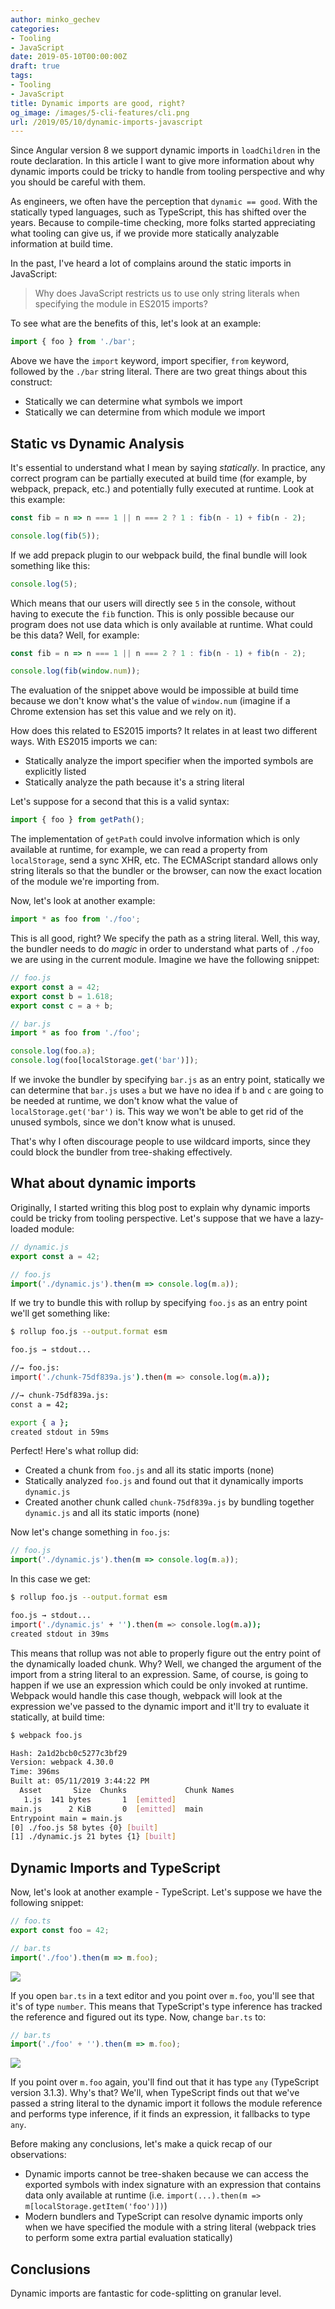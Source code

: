 ```yaml
---
author: minko_gechev
categories:
- Tooling
- JavaScript
date: 2019-05-10T00:00:00Z
draft: true
tags:
- Tooling
- JavaScript
title: Dynamic imports are good, right?
og_image: /images/5-cli-features/cli.png
url: /2019/05/10/dynamic-imports-javascript
---
```


Since Angular version 8 we support dynamic imports in `loadChildren` in the route declaration. In this article I want to give more information about why dynamic imports could be tricky to handle from tooling perspective and why you should be careful with them.

As engineers, we often have the perception that `dynamic == good`. With the statically typed languages, such as TypeScript, this has shifted over the years. Because to compile-time checking, more folks started appreciating what tooling can give us, if we provide more statically analyzable information at build time.

In the past, I've heard a lot of complains around the static imports in JavaScript:

>Why does JavaScript restricts us to use only string literals when specifying the module in ES2015 imports?

To see what are the benefits of this, let's look at an example:

```js
import { foo } from './bar';
```

Above we have the `import` keyword, import specifier, `from` keyword, followed by the `./bar` string literal. There are two great things about this construct:

- Statically we can determine what symbols we import
- Statically we can determine from which module we import

## Static vs Dynamic Analysis

It's essential to understand what I mean by saying *statically*. In practice, any correct program can be partially executed at build time (for example, by webpack, prepack, etc.) and potentially fully executed at runtime. Look at this example:

```js
const fib = n => n === 1 || n === 2 ? 1 : fib(n - 1) + fib(n - 2);

console.log(fib(5));
```

If we add prepack plugin to our webpack build, the final bundle will look something like this:

```js
console.log(5);
```

Which means that our users will directly see `5` in the console, without having to execute the `fib` function. This is only possible because our program does not use data which is only available at runtime. What could be this data? Well, for example:

```js
const fib = n => n === 1 || n === 2 ? 1 : fib(n - 1) + fib(n - 2);

console.log(fib(window.num));
```

The evaluation of the snippet above would be impossible at build time because we don't know what's the value of `window.num` (imagine if a Chrome extension has set this value and we rely on it).

How does this related to ES2015 imports? It relates in at least two different ways. With ES2015 imports we can:

- Statically analyze the import specifier when the imported symbols are explicitly listed
- Statically analyze the path because it's a string literal

Let's suppose for a second that this is a valid syntax:

```js
import { foo } from getPath();
```

The implementation of `getPath` could involve information which is only available at runtime, for example, we can read a property from `localStorage`, send a sync XHR, etc. The ECMAScript standard allows only string literals so that the bundler or the browser, can now the exact location of the module we're importing from.

Now, let's look at another example:

```js
import * as foo from './foo';
```

This is all good, right? We specify the path as a string literal. Well, this way, the bundler needs to do *magic* in order to understand what parts of `./foo` we are using in the current module. Imagine we have the following snippet:

```js
// foo.js
export const a = 42;
export const b = 1.618;
export const c = a + b;

// bar.js
import * as foo from './foo';

console.log(foo.a);
console.log(foo[localStorage.get('bar')]);
```

If we invoke the bundler by specifying `bar.js` as an entry point, statically we can determine that `bar.js` uses `a` but we have no idea if `b` and `c` are going to be needed at runtime, we don't know what the value of `localStorage.get('bar')` is. This way we won't be able to get rid of the unused symbols, since we don't know what is unused.

That's why I often discourage people to use wildcard imports, since they could block the bundler from tree-shaking effectively.

## What about dynamic imports

Originally, I started writing this blog post to explain why dynamic imports could be tricky from tooling perspective. Let's suppose that we have a lazy-loaded module:

```js
// dynamic.js
export const a = 42;

// foo.js
import('./dynamic.js').then(m => console.log(m.a));
```

If we try to bundle this with rollup by specifying `foo.js` as an entry point we'll get something like:

```bash
$ rollup foo.js --output.format esm

foo.js → stdout...

//→ foo.js:
import('./chunk-75df839a.js').then(m => console.log(m.a));

//→ chunk-75df839a.js:
const a = 42;

export { a };
created stdout in 59ms
```

Perfect! Here's what rollup did:

- Created a chunk from `foo.js` and all its static imports (none)
- Statically analyzed `foo.js` and found out that it dynamically imports `dynamic.js`
- Created another chunk called `chunk-75df839a.js` by bundling together `dynamic.js` and all its static imports (none)

Now let's change something in `foo.js`:

```js
// foo.js
import('./dynamic.js').then(m => console.log(m.a));
```

In this case we get:

```bash
$ rollup foo.js --output.format esm

foo.js → stdout...
import('./dynamic.js' + '').then(m => console.log(m.a));
created stdout in 39ms
```

This means that rollup was not able to properly figure out the entry point of the dynamically loaded chunk. Why? Well, we changed the argument of the import from a string literal to an expression. Same, of course, is going to happen if we use an expression which could be only invoked at runtime. Webpack would handle this case though, webpack will look at the expression we've passed to the dynamic import and it'll try to evaluate it statically, at build time:

```bash
$ webpack foo.js

Hash: 2a1d2bcb0c5277c3bf29
Version: webpack 4.30.0
Time: 396ms
Built at: 05/11/2019 3:44:22 PM
  Asset       Size  Chunks             Chunk Names
   1.js  141 bytes       1  [emitted]
main.js      2 KiB       0  [emitted]  main
Entrypoint main = main.js
[0] ./foo.js 58 bytes {0} [built]
[1] ./dynamic.js 21 bytes {1} [built]
```

## Dynamic Imports and TypeScript

Now, let's look at another example - TypeScript. Let's suppose we have the following snippet:

```ts
// foo.ts
export const foo = 42;

// bar.ts
import('./foo').then(m => m.foo);
```

<img src="/images/dynamic-imports/foo-number.png" style="display: block; margin: auto;">

If you open `bar.ts` in a text editor and you point over `m.foo`, you'll see that it's of type `number`. This means that TypeScript's type inference has tracked the reference and figured out its type. Now, change `bar.ts` to:

```ts
// bar.ts
import('./foo' + '').then(m => m.foo);
```

<img src="/images/dynamic-imports/foo-any.png" style="display: block; margin: auto;">

If you point over `m.foo` again, you'll find out that it has type `any` (TypeScript version 3.1.3). Why's that? We'll, when TypeScript finds out that we've passed a string literal to the dynamic import it follows the module reference and performs type inference, if it finds an expression, it fallbacks to type `any`.

Before making any conclusions, let's make a quick recap of our observations:

- Dynamic imports cannot be tree-shaken because we can access the exported symbols with index signature with an expression that contains data only available at runtime (i.e. `import(...).then(m => m[localStorage.getItem('foo')])`)
- Modern bundlers and TypeScript can resolve dynamic imports only when we have specified the module with a string literal (webpack tries to perform some extra partial evaluation statically)

## Conclusions

Dynamic imports are fantastic for code-splitting on granular level.
